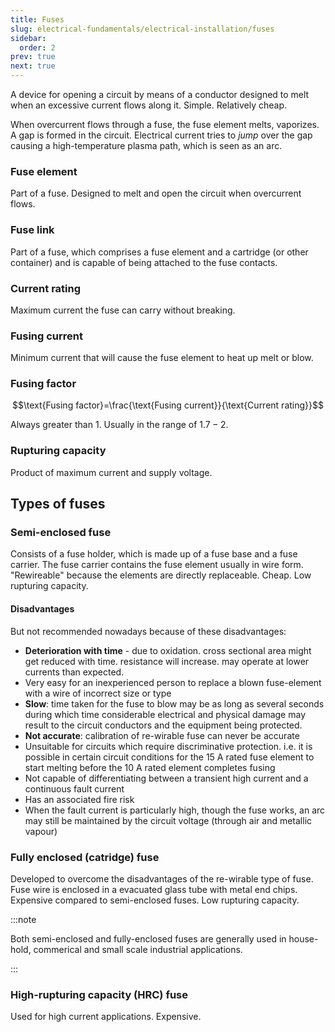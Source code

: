 ```yaml
---
title: Fuses
slug: electrical-fundamentals/electrical-installation/fuses
sidebar:
  order: 2
prev: true
next: true
---
```


A device for opening a circuit by means of a conductor designed to melt when an
excessive current flows along it. Simple. Relatively cheap.

When overcurrent flows through a fuse, the fuse element melts, vaporizes. A gap
is formed in the circuit. Electrical current tries to _jump_ over the gap
causing a high-temperature plasma path, which is seen as an arc.

### Fuse element

Part of a fuse. Designed to melt and open the circuit when overcurrent flows.

### Fuse link

Part of a fuse, which comprises a fuse element and a cartridge (or other
container) and is capable of being attached to the fuse contacts.

### Current rating

Maximum current the fuse can carry without breaking.

### Fusing current

Minimum current that will cause the fuse element to heat up melt or blow.

### Fusing factor

```math
\text{Fusing factor}=\frac{\text{Fusing current}}{\text{Current rating}}
```

Always greater than $1$. Usually in the range of $1.7 - 2$.

### Rupturing capacity

Product of maximum current and supply voltage.

## Types of fuses

### Semi-enclosed fuse

Consists of a fuse holder, which is made up of a fuse base and a fuse carrier.
The fuse carrier contains the fuse element usually in wire form. "Rewireable"
because the elements are directly replaceable. Cheap. Low rupturing capacity.

#### Disadvantages

But not recommended nowadays because of these disadvantages:

- **Deterioration with time** - due to oxidation. cross sectional area might get
  reduced with time. resistance will increase. may operate at lower currents
  than expected.
- Very easy for an inexperienced person to replace a blown fuse-element with a
  wire of incorrect size or type
- **Slow**: time taken for the fuse to blow may be as long as several seconds
  during which time considerable electrical and physical damage may result to
  the circuit conductors and the equipment being protected.
- **Not accurate**: calibration of re-wirable fuse can never be accurate
- Unsuitable for circuits which require discriminative protection. i.e. it is
  possible in certain circuit conditions for the 15 A rated fuse element to
  start melting before the 10 A rated element completes fusing
- Not capable of differentiating between a transient high current and a
  continuous fault current
- Has an associated fire risk
- When the fault current is particularly high, though the fuse works, an arc may
  still be maintained by the circuit voltage (through air and metallic vapour)

### Fully enclosed (catridge) fuse

Developed to overcome the disadvantages of the re-wirable type of fuse. Fuse
wire is enclosed in a evacuated glass tube with metal end chips. Expensive
compared to semi-enclosed fuses. Low rupturing capacity.

:::note

Both semi-enclosed and fully-enclosed fuses are generally used in house-hold,
commerical and small scale industrial applications.

:::

### High-rupturing capacity (HRC) fuse

Used for high current applications. Expensive.
